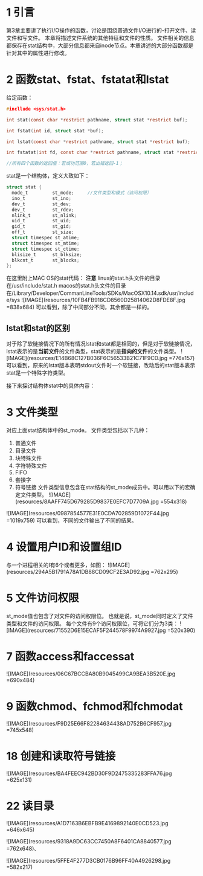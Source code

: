 # 1 引言
第3章主要讲了执行I/O操作的函数，讨论是围绕普通文件I/O进行的-打开文件、读文件和写文件。
本章将描述文件系统的其他特征和文件的性质。
文件相关的信息都保存在stat结构中，大部分信息都来自inode节点。本章讲述的大部分函数都是针对其中的属性进行修改。

# 2 函数stat、fstat、fstatat和lstat
给定函数：
```C
#incllude <sys/stat.h>

int stat(const char *restrict pathname, struct stat *restrict buf);

int fstat(int id, struct stat *buf);

int lstat(const char *restrict pathname, struct stat *restrict buf);

int fstatat(int fd, const char *restrict pathname, struct stat *restrict buf, int flag);

//所有四个函数的返回值：若成功范围0，若出错返回-1；
```

stat是一个结构体，定义大致如下：
```C
struct stat {
  mode_t         st_mode;     //文件类型和模式（访问权限）
  ino_t          st_ino;
  dev_t          st_dev;
  dev_t          st_rdev;
  nlink_t        st_nlink;
  uid_t          st_uid;
  gid_t          st_gid;
  off_t          st_size;
  struct timespec st_atime;
  struct timespec st_mtime;
  struct timespec st_ctime;
  blisize_t      st_blksize;
  blkcnt_t       st_blocks;
};
```
在这里附上MAC OS的stat代码：
**注意**
linux的stat.h头文件的目录在/usr/include/stat.h
macos的stat.h头文件的目录在/Library/Developer/CommanLineTools/SDKs/MacOSX10.14.sdk/usr/include/sys
![IMAGE](resources/10FB4FB918CD8560D25814062D8FDE8F.jpg =838x684)
可以看到，除了中间部分不同，其余都是一样的。

## lstat和stat的区别
对于除了软链接情况下的所有情况lstat和stat都是相同的，但是对于软链接情况，lstat表示的是**当前文件**的文件类型，stat表示的是**指向的文件**的文件类型。
![IMAGE](resources/E14B68C127B036F6C56533B21C71F9CD.jpg =776x157)
可以看到，原来的lstat版本表明stdout文件时一个软链接，改动后的stat版本表示stat是一个特殊字符类型。


接下来探讨结构体stat中的具体内容：
# 3 文件类型
对应上面stat结构体中的st_mode。
文件类型包括以下几种：
1. 普通文件
2. 目录文件
3. 块特殊文件
4. 字符特殊文件
5. FIFO
6. 套接字
7. 符号链接
文件类型信息包含在stat结构的st_mode成员中。可以用以下的宏确定文件类型。
![IMAGE](resources/8AAFF745D679285D9837E0EFC7D7709A.jpg =554x318)

![IMAGE](resources/0987854577E31E0CDA702859D1072F44.jpg =1019x759)
可以看到，不同的文件输出了不同的结果。

# 4 设置用户ID和设置组ID
与一个进程相关的I有6个或者更多，如图：
![IMAGE](resources/294A5B1791A78A1DB88CD09CF2E3AD92.jpg =762x295)



# 5 文件访问权限
st_mode值也包含了对文件的访问权限位。
也就是说，st_mode同时定义了文件类型和文件的访问权限。
每个文件有9个访问权限位，可将它们分为3类：
![IMAGE](resources/71552D6E15ECAF5F244578F9974A9927.jpg =520x390)




# 7 函数access和faccessat

![IMAGE](resources/06C67BCCBA80B9045499CA9BEA3B520E.jpg =690x484)


# 9 函数chmod、fchmod和fchmodat

![IMAGE](resources/F9D25E66F82284634438AD752B6CF957.jpg =745x548)



# 18 创建和读取符号链接
![IMAGE](resources/BA4FEEC942BD30F9D2475335283FFA76.jpg =625x131)



# 22 读目录
![IMAGE](resources/A1D7163B6EBFB9E4169892140E0CD523.jpg =646x645)

![IMAGE](resources/9318A9DC63CC7450A8F6401CA8840577.jpg =762x648)、

![IMAGE](resources/5FFE4F277D3CB0176B96FF40A4926298.jpg =582x217)